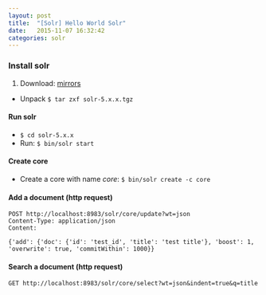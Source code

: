 ```yaml
---
layout: post
title:  "[Solr] Hello World Solr"
date:   2015-11-07 16:32:42
categories: solr
---
```


### Install solr 
 1. Download: [mirrors](http://www.apache.org/dyn/closer.lua/lucene/solr/5.3.1)
 - Unpack ``` $ tar zxf solr-5.x.x.tgz ```
 
#### Run solr 
 - ``` $ cd solr-5.x.x ```
 - Run: ``` $ bin/solr start ```
 
#### Create core 
 - Create a core with name *core*: ``` $ bin/solr create -c core ```

#### Add a document (http request) 

```
POST http://localhost:8983/solr/core/update?wt=json
Content-Type: application/json
Content:

{'add': {'doc': {'id': 'test_id', 'title': 'test title'}, 'boost': 1, 'overwrite': true, 'commitWithin': 1000}}
```

#### Search a document (http request) 

``` 
GET http://localhost:8983/solr/core/select?wt=json&indent=true&q=title
``` 